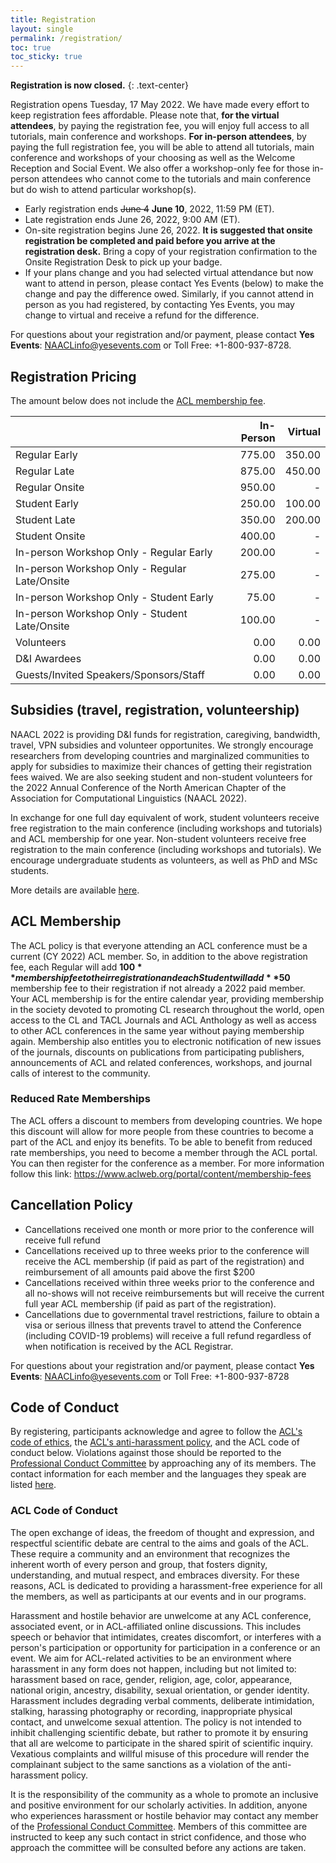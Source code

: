 ```yaml
---
title: Registration
layout: single
permalink: /registration/
toc: true
toc_sticky: true
---
```


**Registration is now closed.**
{: .text-center}

Registration opens Tuesday, 17 May 2022.  We have made every effort to keep registration fees affordable.  Please note that, **for the virtual attendees**, by paying the registration fee, you will enjoy full access to all tutorials, main conference and workshops.  **For in-person attendees**, by paying the full registration fee, you will be able to attend all tutorials, main conference and workshops of your choosing as well as the Welcome Reception and Social Event.  We also offer a workshop-only fee for those in-person attendees who cannot come to the tutorials and main conference but do wish to attend particular workshop(s).

* Early registration ends ~~June 4~~ **June 10**, 2022, 11:59 PM (ET).
* Late registration ends June 26, 2022, 9:00 AM (ET).
* On-site registration begins June 26, 2022.  **It is suggested that onsite registration be completed and paid before you arrive at the registration desk.**  Bring a copy of your registration confirmation to the Onsite Registration Desk to pick up your badge.
* If your plans change and you had selected virtual attendance but now want to attend in person, please contact Yes Events (below) to make the change and pay the difference owed.  Similarly, if you cannot attend in person as you had registered, by contacting Yes Events, you may change to virtual and receive a refund for the difference.

For questions about your registration and/or payment, please contact **Yes Events**: <NAACLinfo@yesevents.com> or Toll Free: +1-800-937-8728.

## Registration Pricing

The amount below does not include the [ACL membership fee](#acl-membership).

|       | In-Person | Virtual |
| ----- | --------: | ------: |
| Regular Early | 775.00 | 350.00
| Regular Late | 875.00 | 450.00
| Regular Onsite | 950.00 | -
| Student Early | 250.00 | 100.00
| Student Late | 350.00 | 200.00
| Student Onsite | 400.00 | -
| In-person Workshop Only - Regular Early | 200.00 | -
| In-person Workshop Only - Regular Late/Onsite | 275.00 | -
| In-person Workshop Only - Student Early | 75.00 | -
| In-person Workshop Only - Student Late/Onsite | 100.00 | -
| Volunteers | 0.00 | 0.00
| D&I Awardees | 0.00 | 0.00
| Guests/Invited Speakers/Sponsors/Staff | 0.00 | 0.00

## Subsidies (travel, registration, volunteership)

NAACL 2022 is providing D&I funds for registration, caregiving, bandwidth, travel, VPN subsidies and volunteer opportunites. We strongly encourage researchers from developing countries and marginalized communities to apply for subsidies to maximize their chances of getting their registration fees waived. We are also seeking student and non-student volunteers for the 2022 Annual Conference of the North American Chapter of the Association for Computational Linguistics (NAACL 2022). 

In exchange for one full day equivalent of work, student volunteers receive free registration to the main conference (including workshops and tutorials) and ACL membership for one year. Non-student volunteers receive free registration to the main conference (including workshops and tutorials). We encourage undergraduate students as volunteers, as well as PhD and MSc students.

More details are available [here](/blog/subsidies/).

## ACL Membership

The ACL policy is that everyone attending an ACL conference must be a current (CY 2022) ACL member. So, in addition to the above registration fee, each Regular will add **$100** membership fee to their registration and each Student will add **$50** membership fee to their registration if not already a 2022 paid member. Your ACL membership is for the entire calendar year, providing membership in the society devoted to promoting CL research throughout the world, open access to the CL and TACL Journals and ACL Anthology as well as access to other ACL conferences in the same year without paying membership again. Membership also entitles you to electronic notification of new issues of the journals, discounts on publications from participating publishers, announcements of ACL and related conferences, workshops, and journal calls of interest to the community.

### Reduced Rate Memberships

The ACL offers a discount to members from developing countries. We hope this discount will allow for more people from these countries to become a part of the ACL and enjoy its benefits. To be able to benefit from reduced rate memberships, you need to become a member through the ACL portal. You can then register for the conference as a member. For more information follow this link: <https://www.aclweb.org/portal/content/membership-fees>


## Cancellation Policy

* Cancellations received one month or more prior to the conference will receive full refund
* Cancellations received up to three weeks prior to the conference will receive the ACL membership (if paid as part of the registration) and reimbursement of all amounts paid above the first $200  
* Cancellations received within three weeks prior to the conference and all no-shows will not receive reimbursements but will receive the current full year ACL membership (if paid as part of the registration).
* Cancellations due to governmental travel restrictions, failure to obtain a visa or serious illness that prevents travel to attend the Conference (including COVID-19 problems) will receive a full refund regardless of when notification is received by the ACL Registrar.

For questions about your registration and/or payment, please contact **Yes Events**: <NAACLinfo@yesevents.com> or Toll Free: +1-800-937-8728

## Code of Conduct

By registering, participants acknowledge and agree to follow the [ACL's code of ethics](https://www.aclweb.org/portal/content/acl-code-ethics), the [ACL's anti-harassment policy](https://www.aclweb.org/adminwiki/index.php?title=Anti-Harassment_Policy), and the ACL code of conduct below. Violations against those should be reported to the [Professional Conduct Committee](https://www.aclweb.org/adminwiki/index.php?title=Professional_Conduct_Committee) by approaching any of its members. The contact information for each member and the languages they speak are listed [here](https://www.aclweb.org/adminwiki/index.php?title=Professional_Conduct_Committee).  

### ACL Code of Conduct

The open exchange of ideas, the freedom of thought and expression, and respectful scientific debate are central to the aims and goals of the ACL. These require a community and an environment that recognizes the inherent worth of every person and group, that fosters dignity, understanding, and mutual respect, and embraces diversity. For these reasons, ACL is dedicated to providing a harassment-free experience for all the members, as well as participants at our events and in our programs.

Harassment and hostile behavior are unwelcome at any ACL conference, associated event, or in ACL-affiliated online discussions. This includes speech or behavior that intimidates, creates discomfort, or interferes with a person's participation or opportunity for participation in a conference or an event. We aim for ACL-related activities to be an environment where harassment in any form does not happen, including but not limited to: harassment based on race, gender, religion, age, color, appearance, national origin, ancestry, disability, sexual orientation, or gender identity. Harassment includes degrading verbal comments, deliberate intimidation, stalking, harassing photography or recording, inappropriate physical contact, and unwelcome sexual attention. The policy is not intended to inhibit challenging scientific debate, but rather to promote it by ensuring that all are welcome to participate in the shared spirit of scientific inquiry. Vexatious complaints and willful misuse of this procedure will render the complainant subject to the same sanctions as a violation of the anti-harassment policy.

It is the responsibility of the community as a whole to promote an inclusive and positive environment for our scholarly activities. In addition, anyone who experiences harassment or hostile behavior may contact any member of the [Professional Conduct Committee](https://www.aclweb.org/adminwiki/index.php?title=Professional_Conduct_Committee). Members of this committee are instructed to keep any such contact in strict confidence, and those who approach the committee will be consulted before any actions are taken.

